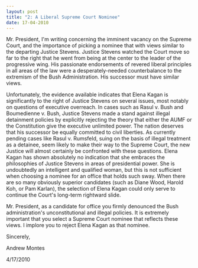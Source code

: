 ```yaml
---
layout: post
title: "2: A Liberal Supreme Court Nominee"
date: 17-04-2010
---
```


Mr. President, I'm writing concerning the imminent vacancy on the Supreme Court, and the importance of picking a nominee that with views similar to the departing Justice Stevens. Justice Stevens watched the Court move so far to the right that he went from being at the center to the leader of the progressive wing. His passionate endorsements of revered liberal principles in all areas of the law were a desperately-needed counterbalance to the extremism of the Bush Administration. His successor must have similar views.

Unfortunately, the evidence available indicates that Elena Kagan is significantly to the right of Justice Stevens on several issues, most notably on questions of executive overreach. In cases such as Rasul v. Bush and Boumedienne v. Bush, Justice Stevens made a stand against illegal detainment policies by explicitly rejecting the theory that either the AUMF or the Constitution give the executive unlimited power. The nation deserves that his successor be equally committed to civil liberties. As currently pending cases like Rasul v. Rumsfeld, suing on the basis of illegal treatment as a detainee, seem likely to make their way to the Supreme Court, the new Justice will almost certainly be confronted with these questions. Elena Kagan has shown absolutely no indication that she embraces the philosophies of Justice Stevens in areas of presidential power. She is undoubtedly an intelligent and qualified woman, but this is not sufficient when choosing a nominee for an office that holds such sway. When there are so many obviously superior candidates (such as Diane Wood, Harold Koh, or Pam Karlan), the selection of Elena Kagan could only serve to continue the Court's long-term rightward slide.

Mr. President, as a candidate for office you firmly denounced the Bush administration's unconstitutional and illegal policies. It is extremely important that you select a Supreme Court nominee that reflects these views. I implore you to reject Elena Kagan as that nominee.

Sincerely,

Andrew Montes

4/17/2010
